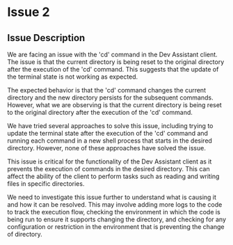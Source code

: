 # Issue 2

## Issue Description

We are facing an issue with the 'cd' command in the Dev Assistant client. The issue is that the current directory is being reset to the original directory after the execution of the 'cd' command. This suggests that the update of the terminal state is not working as expected.

The expected behavior is that the 'cd' command changes the current directory and the new directory persists for the subsequent commands. However, what we are observing is that the current directory is being reset to the original directory after the execution of the 'cd' command.

We have tried several approaches to solve this issue, including trying to update the terminal state after the execution of the 'cd' command and running each command in a new shell process that starts in the desired directory. However, none of these approaches have solved the issue.

This issue is critical for the functionality of the Dev Assistant client as it prevents the execution of commands in the desired directory. This can affect the ability of the client to perform tasks such as reading and writing files in specific directories.

We need to investigate this issue further to understand what is causing it and how it can be resolved. This may involve adding more logs to the code to track the execution flow, checking the environment in which the code is being run to ensure it supports changing the directory, and checking for any configuration or restriction in the environment that is preventing the change of directory.

